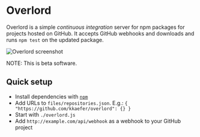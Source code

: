 # Overlord

Overlord is a simple *continuous integration* server for npm packages for projects hosted on GitHub. It accepts GitHub webhooks and downloads and runs `npm test` on the updated package.

![Overlord screenshot](http://i.kkaefer.com/Overlord-20110515-233032.png)

NOTE: This is beta software.

## Quick setup

* Install dependencies with [`npm`](https://github.com/isaacs/npm)
* Add URLs to `files/repositories.json`. E.g.: `{ "https://github.com/kkaefer/overlord": {} }`
* Start with `./overlord.js`
* Add `http://example.com/api/webhook` as a webhook to your GitHub project

